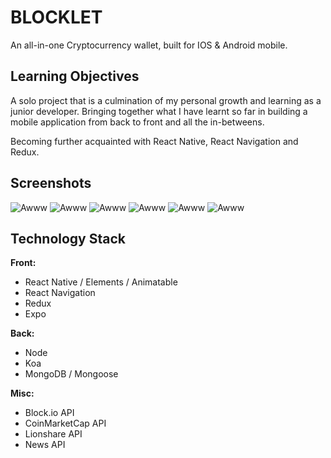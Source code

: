 # BLOCKLET

An all-in-one Cryptocurrency wallet, built for IOS & Android mobile.

## Learning Objectives

A solo project that is a culmination of my personal growth and learning as a junior developer. Bringing together what I have learnt so far in building a mobile application from back to front and all the in-betweens.

Becoming further acquainted with React Native, React Navigation and Redux.

## Screenshots

![Awww](https://i.imgur.com/Jjv5ZER.png "Yeah")
![Awww](https://i.imgur.com/ZKZ0Fup.png "Yeah")
![Awww](https://i.imgur.com/Yc4KcUI.png "Yeah")
![Awww](https://i.imgur.com/Obbs6JJ.png "Yeah")
![Awww](https://i.imgur.com/Y29OCiX.png "Yeah")
![Awww](https://i.imgur.com/sFGyOS6.png "Yeah")

## Technology Stack

**Front:**

* React Native / Elements / Animatable
* React Navigation
* Redux
* Expo

**Back:**

* Node
* Koa
* MongoDB / Mongoose

**Misc:**

* Block.io API
* CoinMarketCap API
* Lionshare API
* News API
